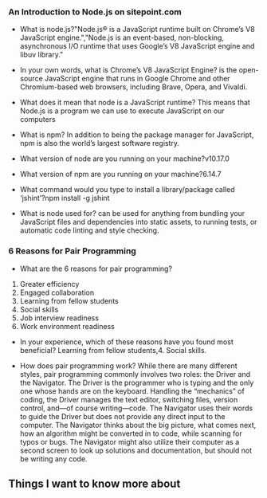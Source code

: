 ### An Introduction to Node.js on sitepoint.com
- What is node.js?"Node.js® is a JavaScript runtime built on Chrome’s V8 JavaScript engine.","Node.js is an event-based, non-blocking, asynchronous I/O runtime that uses Google’s V8 JavaScript engine and libuv library."
- In your own words, what is Chrome’s V8 JavaScript Engine?
is the open-source JavaScript engine that runs in Google Chrome and other Chromium-based web browsers, including Brave, Opera, and Vivaldi. 

- What does it mean that node is a JavaScript runtime?
This means that Node.js is a program we can use to execute JavaScript on our computers

- What is npm?
In addition to being the package manager for JavaScript, npm is also the world’s largest software registry. 

- What version of node are you running on your machine?v10.17.0
- What version of npm are you running on your machine?6.14.7
- What command would you type to install a library/package called ‘jshint’?npm install -g jshint

- What is node used for?
can be used for anything from bundling your JavaScript files and dependencies into static assets, to running tests, or automatic code linting and style checking.

### 6 Reasons for Pair Programming
- What are the 6 reasons for pair programming?
1. Greater efficiency
2. Engaged collaboration
3. Learning from fellow students
4. Social skills
5. Job interview readiness
6. Work environment readiness

- In your experience, which of these reasons have you found most beneficial? Learning from fellow students,4. Social skills.

- How does pair programming work?
While there are many different styles, pair programming commonly involves two roles: the Driver and the Navigator. The Driver is the programmer who is typing and the only one whose hands are on the keyboard. Handling the “mechanics” of coding, the Driver manages the text editor, switching files, version control, and—of course writing—code. The Navigator uses their words to guide the Driver but does not provide any direct input to the computer. The Navigator thinks about the big picture, what comes next, how an algorithm might be converted in to code, while scanning for typos or bugs. The Navigator might also utilize their computer as a second screen to look up solutions and documentation, but should not be writing any code.

## Things I want to know more about